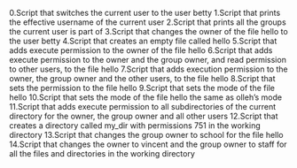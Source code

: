 0.Script that switches the current user to the user betty
1.Script that prints the effective username of the current user
2.Script that prints all the groups the current user is part of
3.Script that changes the owner of the file hello to the user betty
4.Script that creates an empty file called hello
5.Script that adds execute permission to the owner of the file hello
6.Script that adds execute permission to the owner and the group owner, and read permission to other users, to the file hello
7.Script that adds execution permission to the owner, the group owner and the other users, to the file hello
8.Script that sets the permission to the file hello
9.Script that sets the mode of the file hello
10.Script that sets the mode of the file hello the same as olleh’s mode
11.Script that adds execute permission to all subdirectories of the current directory for the owner, the group owner and all other users
12.Script that creates a directory called my_dir with permissions 751 in the working directory
13.Script that changes the group owner to school for the file hello
14.Script that changes the owner to vincent and the group owner to staff for all the files and directories in the working directory
